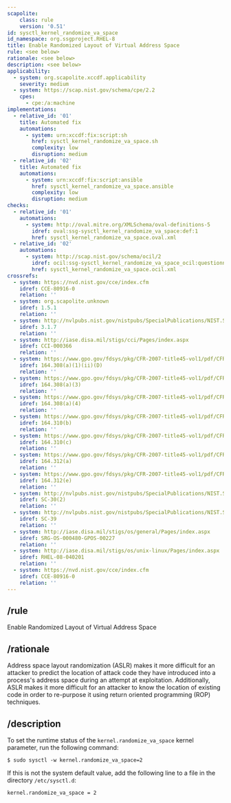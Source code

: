 ```yaml
---
scapolite:
    class: rule
    version: '0.51'
id: sysctl_kernel_randomize_va_space
id_namespace: org.ssgproject.RHEL-8
title: Enable Randomized Layout of Virtual Address Space
rule: <see below>
rationale: <see below>
description: <see below>
applicability:
  - system: org.scapolite.xccdf.applicability
    severity: medium
  - system: https://scap.nist.gov/schema/cpe/2.2
    cpes:
      - cpe:/a:machine
implementations:
  - relative_id: '01'
    title: Automated fix
    automations:
      - system: urn:xccdf:fix:script:sh
        href: sysctl_kernel_randomize_va_space.sh
        complexity: low
        disruption: medium
  - relative_id: '02'
    title: Automated fix
    automations:
      - system: urn:xccdf:fix:script:ansible
        href: sysctl_kernel_randomize_va_space.ansible
        complexity: low
        disruption: medium
checks:
  - relative_id: '01'
    automations:
      - system: http://oval.mitre.org/XMLSchema/oval-definitions-5
        idref: oval:ssg-sysctl_kernel_randomize_va_space:def:1
        href: sysctl_kernel_randomize_va_space.oval.xml
  - relative_id: '02'
    automations:
      - system: http://scap.nist.gov/schema/ocil/2
        idref: ocil:ssg-sysctl_kernel_randomize_va_space_ocil:questionnaire:1
        href: sysctl_kernel_randomize_va_space.ocil.xml
crossrefs:
  - system: https://nvd.nist.gov/cce/index.cfm
    idref: CCE-80916-0
    relation: ''
  - system: org.scapolite.unknown
    idref: 1.5.1
    relation: ''
  - system: http://nvlpubs.nist.gov/nistpubs/SpecialPublications/NIST.SP.800-171.pdf
    idref: 3.1.7
    relation: ''
  - system: http://iase.disa.mil/stigs/cci/Pages/index.aspx
    idref: CCI-000366
    relation: ''
  - system: https://www.gpo.gov/fdsys/pkg/CFR-2007-title45-vol1/pdf/CFR-2007-title45-vol1-chapA-subchapC.pdf
    idref: 164.308(a)(1)(ii)(D)
    relation: ''
  - system: https://www.gpo.gov/fdsys/pkg/CFR-2007-title45-vol1/pdf/CFR-2007-title45-vol1-chapA-subchapC.pdf
    idref: 164.308(a)(3)
    relation: ''
  - system: https://www.gpo.gov/fdsys/pkg/CFR-2007-title45-vol1/pdf/CFR-2007-title45-vol1-chapA-subchapC.pdf
    idref: 164.308(a)(4)
    relation: ''
  - system: https://www.gpo.gov/fdsys/pkg/CFR-2007-title45-vol1/pdf/CFR-2007-title45-vol1-chapA-subchapC.pdf
    idref: 164.310(b)
    relation: ''
  - system: https://www.gpo.gov/fdsys/pkg/CFR-2007-title45-vol1/pdf/CFR-2007-title45-vol1-chapA-subchapC.pdf
    idref: 164.310(c)
    relation: ''
  - system: https://www.gpo.gov/fdsys/pkg/CFR-2007-title45-vol1/pdf/CFR-2007-title45-vol1-chapA-subchapC.pdf
    idref: 164.312(a)
    relation: ''
  - system: https://www.gpo.gov/fdsys/pkg/CFR-2007-title45-vol1/pdf/CFR-2007-title45-vol1-chapA-subchapC.pdf
    idref: 164.312(e)
    relation: ''
  - system: http://nvlpubs.nist.gov/nistpubs/SpecialPublications/NIST.SP.800-53r4.pdf
    idref: SC-30(2)
    relation: ''
  - system: http://nvlpubs.nist.gov/nistpubs/SpecialPublications/NIST.SP.800-53r4.pdf
    idref: SC-39
    relation: ''
  - system: http://iase.disa.mil/stigs/os/general/Pages/index.aspx
    idref: SRG-OS-000480-GPOS-00227
    relation: ''
  - system: http://iase.disa.mil/stigs/os/unix-linux/Pages/index.aspx
    idref: RHEL-08-040201
    relation: ''
  - system: https://nvd.nist.gov/cce/index.cfm
    idref: CCE-80916-0
    relation: ''
---
```



## /rule

Enable Randomized Layout of Virtual Address Space

## /rationale

Address
space layout randomization (ASLR) makes it more difficult for an
attacker to predict the location of attack code they have introduced
into a process\'s address space during an attempt at exploitation.
Additionally, ASLR makes it more difficult for an attacker to know the
location of existing code in order to re-purpose it using return
oriented programming (ROP) techniques.

## /description

To
set the runtime status of the `kernel.randomize_va_space` kernel
parameter, run the following command:

``` 
$ sudo sysctl -w kernel.randomize_va_space=2
```

If this is not the system default value, add the following line to a
file in the directory `/etc/sysctl.d`:

``` 
kernel.randomize_va_space = 2
```
